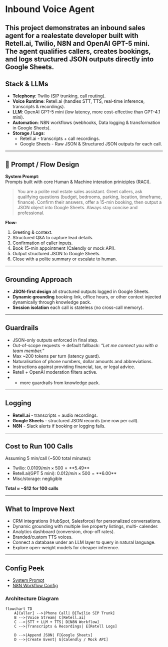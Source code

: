 # Inbound Voice Agent

This project demonstrates an inbound sales agent for a realestate developer built with Retell.ai, Twilio, N8N and OpenAI GPT-5 mini. The agent qualifies callers, creates bookings, and logs structured JSON outputs directly into Google Sheets.
---

## Stack & LLMs
- **Telephony**: Twilio (SIP trunking, call routing).
- **Voice Runtime**: Retell.ai (handles STT, TTS, real-time inference, transcripts & recordings).
- **LLM**: OpenAI GPT-5 mini (low latency, more cost-effective than GPT-4.1 mini).
- **Automation**: N8N workflows (webhooks, Data logging & transformation in Google Sheets).
- **Storage / Logs**:
  - Retell.ai - transcripts + call recordings.
  - Google Sheets - Raw JSON & Structured JSON outputs for each call.

---

## 🧭 Prompt / Flow Design
**System Prompt**:  
Prompts built with core Human & Machine interation priniciples (RACI).
> You are a polite real estate sales assistant. Greet callers, ask qualifying questions (budget, bedrooms, parking, location, timeframe, finance). Confirm their answers, offer a 15-min booking, then output a JSON object into Google Sheets. Always stay concise and professional.

**Flow:**
1. Greeting & context.
2. Structured Q&A to capture lead details.
3. Confirmation of caller inputs.
4. Book 15-min appointment (Calendly or mock API).
5. Output structured JSON to Google Sheets.
6. Close with a polite summary or escalate to human.

---

## Grounding Approach
- **JSON-first design**  all structured outputs logged in Google Sheets.
- **Dynamic grounding** booking link, office hours, or other context injected dynamically through knowledge pack.
- **Session isolation** each call is stateless (no cross-call memory).

---

## Guardrails
- JSON-only outputs enforced in final step.
- Out-of-scope requests -> default fallback: *“Let me connect you with a team member.”*
- Max ~200 tokens per turn (latency guard).
- Naturalisation of phone numbers, dollar amounts and abbreviations.
- Instructions against providing financial, tax, or legal advice.
- Retell + OpenAI moderation filters active.
- + more guardrails from knowledge pack.

---

## Logging
- **Retell.ai** - transcripts + audio recordings.
- **Google Sheets** - structured JSON records (one row per call).
- **N8N** - Slack alerts if booking or logging fails.

---

## Cost to Run 100 Calls
Assuming 5 min/call (~500 total minutes):

- Twilio: $0.0109/min × 500 = **$5.49**
- Retell.ai(GPT 5 mini): $0.012/min × 500 = **$6.00**
- Misc/storage: negligible

**Total ≈ ~$12 for 100 calls**

---

## What to Improve Next
- CRM integrations (HubSpot, Salesforce) for personalized conversations.
- Dynamic grounding with multiple live property listings, multi- calender.
- Analytics dashboard (conversion, drop-off rates).
- Branded/custom TTS voices.
- Connect a database under an LLM layer to query in natural language.
- Explore open-weight models for cheaper inference.

---
## Config Peek

- [System Prompt](prompts/system-prompt.txt)  
- [N8N Workflow Config](config/n8n-workflow.json)  

### Architecture Diagram

```mermaid
flowchart TD
    A[Caller] -->|Phone Call| B[Twilio SIP Trunk]
    B -->|Voice Stream| C[Retell.ai]
    C -->|STT + LLM + TTS| D[N8N Workflow]
    C -->|Transcripts & Recordings| E[Retell Logs]

    D -->|Append JSON| F[Google Sheets]
    D -->|Create Event| G[Calendly / Mock API]


